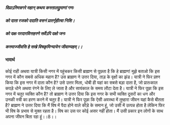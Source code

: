 ##### विप्राऽस्मिन्नगरे महान् कथय कस्तालद्रुमाणां गणः
##### को दाता रजको ददाति वसनं प्रातर्गृहीत्वा निशि।
##### को दक्षः परदारवित्तहरणे सर्वेऽपि दक्षो जनः
##### कस्माज्जीवसि हे सखे विषकृमिन्यायेन जीवाम्यहम्।।  

#### भावार्थ

कोई राही अथवा यात्री किसी नगर में पहुंचकर किसी ब्राह्मण से पूछता है कि हे ब्राह्मण! मुझे बताओ कि इस नगर में कौन सबसे अधिक महान है? उस ब्राह्मण ने उत्तर दिया, ताड़ के वृक्षों का झंड। यात्री ने फिर प्रश्न किया कि इस नगर में दाता कौन है? उसे उत्तर मिला, धोबी ही यहां का सबसे बड़ा दाता है, जो प्रातःकाल कपड़े धोने अथवा रंगने के लिए ले जाता है और सायंकाल के समय लौटा देता है। यात्री ने फिर पूछा कि इस नगर में चतुर व्यक्ति कौन है? तो ब्राह्मण ने उत्तर दिया कि इस नगर के सभी व्यक्ति दूसरों का धन और उनकी स्त्री का हरण करने में चतुर हैं। यात्री ने फिर पूछा कि ऐसी अवस्था में तुम्हारा जीवन यहां कैसे बीतता है? ब्राह्मण ने उत्तर दिया कि मैं विष में पैदा होने वाले कीड़े के समान हूं, जो उसी में उत्पन्न होता है लेकिन फिर भी विष के प्रभाव से मुक्त रहता है। विष का उस पर कोई असर नहीं होता। मैं उसी प्रकार इन लोगों के साथ अपना जीवन बिता रहा हूं।।8।।
